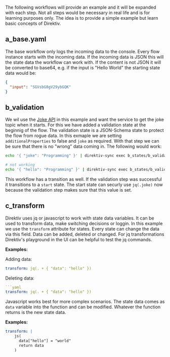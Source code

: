 The following workflows will provide an example and it will be expanded with each step. Not all steps would be necessary in real life and is for learning purposes only. The idea is to provide a simple example but learn basic concepts of Direktiv. 

## a_base.yaml

The base workflow only logs the incoming data to the console. Every flow instance starts with the incoming data. If the incoming data is JSON this will the state data the workflow can work with. If the content is not JSON it will be converted to base64, e.g. if the input is "Hello World" the starting state data would be:

```json
{
  "input": "SGVsbG8gV29ybGQK"
}
```

## b_validation

We wil use the [Joke API](https://sv443.net/jokeapi/v2/) in this example and want the service to get the joke topic when it starts. For this we have added a validation state at the beginnig of the flow. The validation state is a JSON-Schema state to protect the flow from rogue data. In this exmaple we are setting `additionalProperties` to false and `joke` as required. With that step we can be sure that there is no "wrong" data coming in. The following would work:

```sh
echo '{ "joke": "Programming" }' | direktiv-sync exec b_states/b_validation.yaml

# not working 
echo '{ "hello": "Programming" }' | direktiv-sync exec b_states/b_validation.yaml
```

This workflow has a transition as well. If the validation step was successful it transitions to a `start` state. The start state can securly use `jq(.joke)` now because the validation step makes sure that this value is set. 

## c_transform

Direktiv uses jq or javascript to work with state data variables. It can be used to transform data, make switching decisions or loggin. In this example we use the `transform` attribute for states. Every state can change the data via this field. Data can be added, deleted or changed. For jq transformations Direktiv's playground in the UI can be helpful to test the jq commands.

**Examples:**

Adding data: 
```yaml
transform: jq(. + { "data": "hello" })
```

Deleting data: 
```yaml
```yaml
transform: jq(. + { "data": "hello" })
```

Javascript works best for more complex scenarios. The state data comes as `data` variable into the function and can be modified. Whatever the function returns is the new state data.

**Examples:**

```yaml
transform: |
    js(
      data["hello"] = "world"
      return data
    )
```




